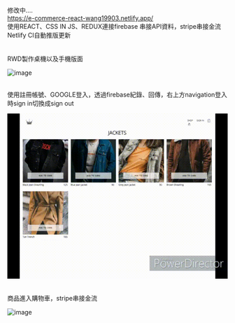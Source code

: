 修改中....<br/>
https://e-commerce-react-wang19903.netlify.app/
<br/>
使用REACT、CSS IN JS、REDUX連接firebase 串接API資料，stripe串接金流<br/>
Netlify CI自動推版更新<br/>
<br/>
<br/>
RWD製作桌機以及手機版面<br/>

![image](https://github.com/wang19903/e_commerce_react/blob/master/rwd.gif)

<br/>
使用註冊帳號、GOOGLE登入，透過firebase紀錄、回傳，右上方navigation登入時sign in切換成sign out<br/>

![image](https://github.com/wang19903/e_commerce_react/blob/master/sign.gif)

<br/>
商品進入購物車，stripe串接金流<br/>

![image](https://github.com/wang19903/e_commerce_react/blob/master/pay.gif)

